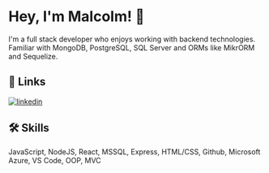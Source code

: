 
# Hey, I'm Malcolm! 👋


I'm a full stack developer who enjoys working with backend technologies. Familiar with MongoDB, PostgreSQL, SQL Server and ORMs like MikrORM and Sequelize.


## 🔗 Links
[![linkedin](https://img.shields.io/badge/linkedin-0A66C2?style=for-the-badge&logo=linkedin&logoColor=white)](https://www.linkedin.com/in/malcolm-little-50661b77/)


## 🛠 Skills
JavaScript, NodeJS, React, MSSQL, Express, HTML/CSS, Github, Microsoft Azure, VS Code, OOP, MVC

<!--
**malcolmlittle/malcolmlittle** is a ✨ _special_ ✨ repository because its `README.md` (this file) appears on your GitHub profile.

Here are some ideas to get you started:

- 🔭 I’m currently working on ...
- 🌱 I’m currently learning ...
- 👯 I’m looking to collaborate on ...
- 🤔 I’m looking for help with ...
- 💬 Ask me about ...
- 📫 How to reach me: ...
- 😄 Pronouns: ...
- ⚡ Fun fact: ...
-->
